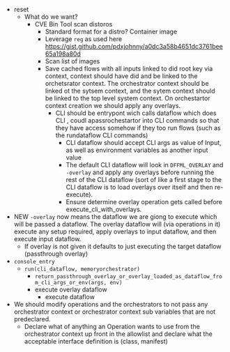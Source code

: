 - reset
  - What do we want?
    - CVE Bin Tool scan distoros
      - Standard format for a distro? Container image
      - Leverage `reg` as used here https://gist.github.com/pdxjohnny/a0dc3a58b4651dc3761bee65a198a80d
      - Scan list of images
      - Save cached flows with all inputs linked to did root key via context, context should have did and be linked to the orchetsrator context. The orchestrator context should be linked ot the sytsem context, and the sytem context should be linked to the top level system context. On orchestartor context creation we should apply any overlays.
        - CLI should be entrypont wich calls dataflow which does CLI , coudl apassrochestartor into CLI commands so that they have access somehow if they too run flows (such as the rundataflow CLI commands)
          - CLI dataflow should accept CLI args as value of Input, as well as environment variables as another input value
          - The default CLI dataflow will look in `DFFML_OVERLAY` and `-overlay` and apply any overlays before running the rest of the CLI dataflow (sort of like a first stage to the CLI dataflow is to load overlays over itself and then re-execute).
          - Ensure determine overlay operation gets called before execute_cli_with_overlays.
- NEW `-overlay` now means the dataflow we are giong to execute which will be passed a dataflow. The overlay dataflow will (via operations in it) execute any setup required, apply overlays to input dataflow, and then execute input dataflow.
  - If overlay is not given it defaults to just executing the target dataflow (passthrough overlay)
- `console_entry`
  - `run(cli_dataflow, memoryorchestrator)`
    - `return_passthrough_overlay_or_overlay_loaded_as_dataflow_from_cli_args_or_env(args, env)`
    - execute overlay dataflow
      - execute dataflow
- We should modify operations and the orchestrators to not pass any orchestrator context or orchestrator context sub variables that are not predeclared. 
  - Declare what of anything an Operation wants to use from the orchestrator context up front in the allowlist and declare what the acceptable interface definition is (class, manifest) 